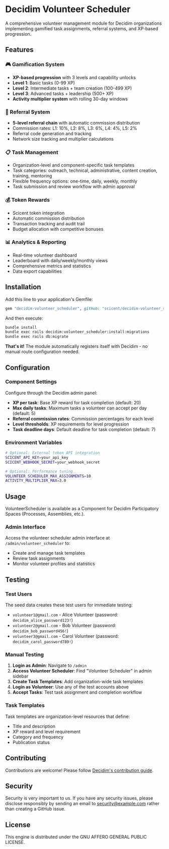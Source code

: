 # Decidim Volunteer Scheduler

A comprehensive volunteer management module for Decidim organizations implementing gamified task assignments, referral systems, and XP-based progression.

## Features

### 🎮 Gamification System
- **XP-based progression** with 3 levels and capability unlocks
- **Level 1**: Basic tasks (0-99 XP)
- **Level 2**: Intermediate tasks + team creation (100-499 XP)
- **Level 3**: Advanced tasks + leadership (500+ XP)
- **Activity multiplier system** with rolling 30-day windows

### 🔗 Referral System
- **5-level referral chain** with automatic commission distribution
- Commission rates: L1: 10%, L2: 8%, L3: 6%, L4: 4%, L5: 2%
- Referral code generation and tracking
- Network size tracking and multiplier calculations

### 📋 Task Management
- Organization-level and component-specific task templates
- Task categories: outreach, technical, administrative, content creation, training, mentoring
- Flexible frequency options: one-time, daily, weekly, monthly
- Task submission and review workflow with admin approval

### 💰 Token Rewards
- Scicent token integration
- Automatic commission distribution
- Transaction tracking and audit trail
- Budget allocation with competitive bonuses

### 📊 Analytics & Reporting
- Real-time volunteer dashboard
- Leaderboard with daily/weekly/monthly views
- Comprehensive metrics and statistics
- Data export capabilities

## Installation

Add this line to your application's Gemfile:

```ruby
gem "decidim-volunteer_scheduler", github: "scicent/decidim-volunteer_scheduler"
```

And then execute:
```bash
bundle install
bundle exec rails decidim:volunteer_scheduler:install:migrations
bundle exec rails db:migrate
```

**That's it!** The module automatically registers itself with Decidim - no manual route configuration needed.

## Configuration

### Component Settings

Configure through the Decidim admin panel:

- **XP per task**: Base XP reward for task completion (default: 20)
- **Max daily tasks**: Maximum tasks a volunteer can accept per day (default: 5)
- **Referral commission rates**: Commission percentages for each level
- **Level thresholds**: XP requirements for level progression
- **Task deadline days**: Default deadline for task completion (default: 7)

### Environment Variables

```bash
# Optional: External token API integration
SCICENT_API_KEY=your_api_key
SCICENT_WEBHOOK_SECRET=your_webhook_secret

# Optional: Performance tuning
VOLUNTEER_SCHEDULER_MAX_ASSIGNMENTS=10
ACTIVITY_MULTIPLIER_MAX=3.0
```

## Usage

VolunteerScheduler is available as a Component for Decidim Participatory Spaces (Processes, Assemblies, etc.).

### Admin Interface

Access the volunteer scheduler admin interface at `/admin/volunteer_scheduler` to:
- Create and manage task templates
- Review task assignments
- Monitor volunteer profiles and statistics

## Testing

### Test Users

The seed data creates these test users for immediate testing:

- `volunteer1@gmail.com` - Alice Volunteer (password: `decidim_alice_password123!`)
- `volunteer2@gmail.com` - Bob Volunteer (password: `decidim_bob_password456!`) 
- `volunteer3@gmail.com` - Carol Volunteer (password: `decidim_carol_password789!`)

### Manual Testing

1. **Login as Admin**: Navigate to `/admin` 
2. **Access Volunteer Scheduler**: Find "Volunteer Scheduler" in admin sidebar
3. **Create Task Templates**: Add organization-wide task templates
4. **Login as Volunteer**: Use any of the test accounts above
5. **Accept Tasks**: Test task assignment and completion workflow

### Task Templates

Task templates are organization-level resources that define:
- Title and description
- XP reward and level requirement
- Category and frequency
- Publication status

## Contributing

Contributions are welcome! Please follow [Decidim's contribution guide](https://github.com/decidim/decidim/blob/develop/CONTRIBUTING.adoc).

## Security

Security is very important to us. If you have any security issues, please disclose responsibly by sending an email to security@example.com rather than creating a GitHub issue.

## License

This engine is distributed under the GNU AFFERO GENERAL PUBLIC LICENSE.